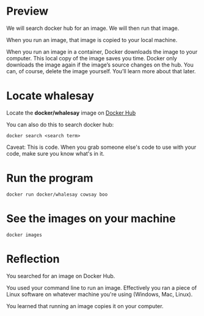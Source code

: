 # Preview

We will search docker hub for an image. We will then run that image.

When you run an image, that image is copied to your local machine.

When you run an image in a container, Docker downloads the image to your computer. This local copy of the image saves you time. Docker only downloads the image again if the image’s source changes on the hub. You can, of course, delete the image yourself. You’ll learn more about that later. 

# Locate whalesay

Locate the **docker/whalesay** image on [Docker Hub](https://hub.docker.com/)

You can also do this to search docker hub:

```
docker search <search term>
```

Caveat: This is code. When you grab someone else's code to use with your code, make sure you know what's in it.

# Run the program

```
docker run docker/whalesay cowsay boo
```

# See the images on your machine

```
docker images
```

# Reflection

You searched for an image on Docker Hub. 

You used your command line to run an image. Effectively you ran a piece of Linux software on whatever machine you're using (Windows, Mac, Linux). 

You learned that running an image copies it on your computer.